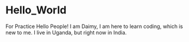 # Hello_World
For Practice
Hello People!
I am Daimy, I am here to learn coding, which is new to me.
I live in Uganda, but right now in India.
